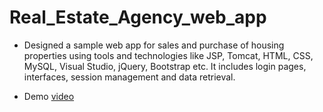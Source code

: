 # Real_Estate_Agency_web_app

* Designed a sample web app for sales and purchase of housing
properties using tools and technologies like JSP, Tomcat, HTML,
CSS, MySQL, Visual Studio, jQuery, Bootstrap etc. It includes login
pages, interfaces, session management and data retrieval.

* Demo [video](https://drive.google.com/file/d/1hTYJeY_xUc11Y4vRO5xXmr7NxV5BW2g2/view?usp=sharing)
